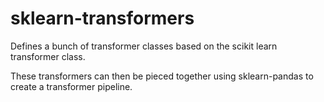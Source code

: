 # sklearn-transformers

Defines a bunch of transformer classes based on the scikit learn transformer class.

These transformers can then be pieced together using sklearn-pandas to create
a transformer pipeline. 
